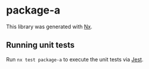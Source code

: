 # package-a

This library was generated with [Nx](https://nx.dev).

## Running unit tests

Run `nx test package-a` to execute the unit tests via [Jest](https://jestjs.io).
